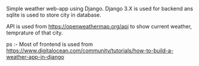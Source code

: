 Simple weather web-app using Django. Django 3.X is used for backend ans sqlite is used to store city in database.

API is used from https://openweathermap.org/api to show current weather, temprature of that city.

ps :- Most of frontend is used from https://www.digitalocean.com/community/tutorials/how-to-build-a-weather-app-in-django
